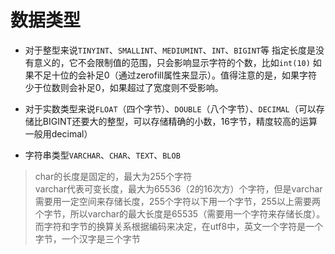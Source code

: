 # 数据类型

- 对于整型来说`TINYINT`、`SMALLINT`、`MEDIUMINT`、`INT`、`BIGINT`等
指定长度是没有意义的，它不会限制值的范围，只会影响显示字符的个数，比如`int(10)` 如果不足十位的会补足0（通过zerofill属性来显示）。值得注意的是，如果字符少于位数则会补足0，如果超过了宽度则不受影响。

- 对于实数类型来说`FLOAT`（四个字节）、`DOUBLE`（八个字节）、`DECIMAL`（可以存储比BIGINT还要大的整型，可以存储精确的小数，16字节，精度较高的运算一般用decimal）

- 字符串类型`VARCHAR`、`CHAR`、`TEXT`、`BLOB`
>char的长度是固定的，最大为255个字符  
varchar代表可变长度，最大为65536（2的16次方）个字符，但是varchar需要用一定空间来存储长度，255个字符以下用一个字节，255以上需要两个字节，所以varchar的最大长度是65535（需要用一个字符来存储长度）。而字符和字节的换算关系根据编码来决定，在utf8中，英文一个字符是一个字节，一个汉字是三个字节